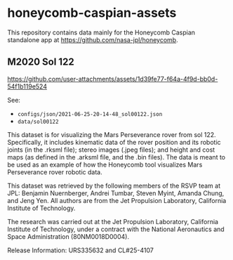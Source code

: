 # honeycomb-caspian-assets

This repository contains data mainly for the Honeycomb Caspian standalone app at https://github.com/nasa-jpl/honeycomb.

## M2020 Sol 122

https://github.com/user-attachments/assets/1d39fe77-f64a-4f9d-bb0d-54f1b119e524

See:
- `configs/json/2021-06-25-20-14-48_sol00122.json`
- `data/sol00122`

This dataset is for visualizing the Mars Perseverance rover from sol 122.
Specifically, it includes kinematic data of the rover position and its robotic joints (in the .rksml file); stereo images (.jpeg files); and height and cost maps (as defined in the .arksml file, and the .bin files).
The data is meant to be used as an example of how the Honeycomb tool visualizes Mars Perseverance rover robotic data.

This dataset was retrieved by the following members of the RSVP team at JPL: Benjamin Nuernberger, Andrei Tumbar, Steven Myint, Amanda Chung, and Jeng Yen. All authors are from the Jet Propulsion Laboratory, California Institute of Technology.

The research was carried out at the Jet Propulsion Laboratory, California Institute of Technology, under a contract with the National Aeronautics and Space Administration (80NM0018D0004).

Release Information: URS335632 and CL#25-4107
